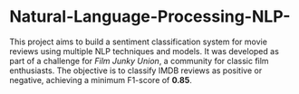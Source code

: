 # Natural-Language-Processing-NLP-
This project aims to build a sentiment classification system for movie reviews using multiple NLP techniques and models. It was developed as part of a challenge for *Film Junky Union*, a community for classic film enthusiasts. The objective is to classify IMDB reviews as positive or negative, achieving a minimum F1-score of **0.85**.
